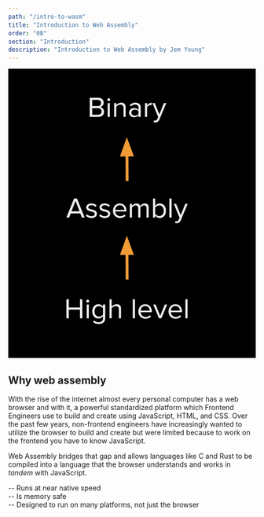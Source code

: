```yaml
---
path: "/intro-to-wasm"
title: "Introduction to Web Assembly"
order: "0B"
section: "Introduction"
description: "Introduction to Web Assembly by Jem Young"
---
```

![low to high](./images/lowhigh.png)

## Why web assembly
With the rise of the internet almost every personal computer has a web browser and with it, a powerful standardized platform which Frontend Engineers use to build and create using JavaScript, HTML, and CSS. Over the past few years, non-frontend engineers have increasingly wanted to utilize the browser to build and create but were limited because to work on the frontend you have to know JavaScript.

Web Assembly bridges that gap and allows languages like C and Rust to be compiled into a language that the browser understands and works in _tandem_ with JavaScript.

-- Runs at near native speed\
-- Is memory safe\
-- Designed to run on many platforms, not just the browser
